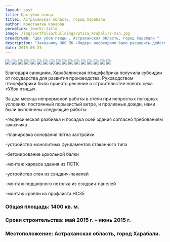 ```yaml
---
layout: post
title: Цех убоя птицы
title1: Астраханская область, город Харабали
author: Константин Комаров
permalink: /work/:title
image: /img/portfolio/buildings/ptiza_Xrabali/7-min.jpg
breadcrumb: "Цех убоя птицы , Астраханская область, город Харабали "
description: "Заказчику ООО ПК «Лидер» необходимо было расширить действующую эстокаду для загрузки большегрузов в связи с увеличением производственной мощности."
date: 2015-06-23
---
```

<div class="fotorama"
     data-nav="thumbs"
     data-allowfullscreen="native"
     data-loop="true">
  <img src="/img/portfolio/buildings/ptiza_Xrabali/1-min.jpg">
  <img src="/img/portfolio/buildings/ptiza_Xrabali/2-min.jpg">
  <img src="/img/portfolio/buildings/ptiza_Xrabali/3-min.jpg">
  <img src="/img/portfolio/buildings/ptiza_Xrabali/4-min.jpg">
  <img src="/img/portfolio/buildings/ptiza_Xrabali/5-min.jpg">
  <img src="/img/portfolio/buildings/ptiza_Xrabali/6-min.jpg">
  <img src="/img/portfolio/buildings/ptiza_Xrabali/7-min.jpg">
  <img src="/img/portfolio/buildings/ptiza_Xrabali/8-min.jpg">
  <img src="/img/portfolio/buildings/ptiza_Xrabali/9-min.jpg">
  <img src="/img/portfolio/buildings/ptiza_Xrabali/10-min.jpg">
  <img src="/img/portfolio/buildings/ptiza_Xrabali/11-min.jpg">
  <img src="/img/portfolio/buildings/ptiza_Xrabali/12-min.jpg">
  <img src="/img/portfolio/buildings/ptiza_Xrabali/13-min.jpg">
  <img src="/img/portfolio/buildings/ptiza_Xrabali/14-min.jpg">
  <img src="/img/portfolio/buildings/ptiza_Xrabali/15-min.jpg">
  <img src="/img/portfolio/buildings/ptiza_Xrabali/16-min.jpg">
  <img src="/img/portfolio/buildings/ptiza_Xrabali/17-min.jpg">
</div>

Благодаря санкциям, Харабалинская птицефабрика получила субсидии от государства для развития производства. Руководством птицефабрики было принято решение о строительстве нового цеха «Убоя птицы».

За два месяца непрерывной работы в степи при непростых погодных условиях: постоянный порывистый ветре, и проливные дожди, нами были выполнены следующие работы:

-геодезическая разбивка и посадка осей здания согласно требованиям заказчика

-планировка основания пятна застройки

-устройство монолитных фундаментов стаканного типа

-бетонирование цокольной балки

-монтаж каркаса здания из ЛСТК

-устройство стен из сэндвич-панелей

-монтаж подшивного потолка из сэндвич-панелей

-монтаж кровли из профлиста НС35



### <b>Общая площадь:</b> 1400 кв. м.
### <b>Сроки строительства:</b> май 2015 г. – июнь 2015 г.
### <b>Местоположение:</b> Астраханская область, город Харабали. 



